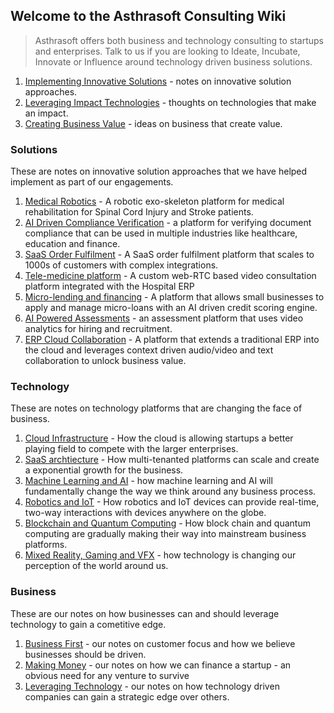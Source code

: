 ## Welcome to the Asthrasoft Consulting Wiki

> Asthrasoft offers both business and technology consulting to startups and enterprises. Talk to us if you are looking to Ideate, Incubate, Innovate or Influence around technology driven business solutions.

 1. [Implementing Innovative Solutions](#solutions) - notes on innovative solution approaches.
 2. [Leveraging Impact Technologies](#technology) - thoughts on technologies that make an impact.
 3. [Creating Business Value](#business) - ideas on business that create value.

### Solutions
These are notes on innovative solution approaches that we have helped implement as part of our engagements.
 1. [Medical Robotics](S01/P000.Cover) - A robotic exo-skeleton platform for medical rehabilitation for Spinal Cord Injury and Stroke patients.
 2. [AI Driven Compliance Verification](S02/P000.Cover) - a platform for verifying document compliance that can be used in multiple industries like healthcare, education and finance.
 3. [SaaS Order Fulfilment](S03/P000.Cover) - A SaaS order fulfilment platform that scales to 1000s of customers with complex integrations.
 4. [Tele-medicine platform](S04/P000.Cover) - A custom web-RTC based video consultation platform integrated with the Hospital ERP
 5. [Micro-lending and financing](S05/P000.Cover) - A platform that allows small businesses to apply and manage micro-loans with an AI driven credit scoring engine.
 6. [AI Powered Assessments](S06/P000.Cover) - an assessment platform that uses video analytics for hiring and recruitment.
 7. [ERP Cloud Collaboration](S07/P000.Cover) - A platform that extends a traditional ERP into the cloud and leverages context driven audio/video and text collaboration to unlock business value.
 
### Technology
These are notes on technology platforms that are changing the face of business.
 1. [Cloud Infrastructure](T01/P000.Cover) - How the cloud is allowing startups a better playing field to compete with the larger enterprises.
 2. [SaaS archtiecture](T02/P000.Cover) - How multi-tenanted platforms can scale and create a exponential growth for the business.
 3. [Machine Learning and AI](T03/P000.Cover) - how machine learning and AI will fundamentally change the way we think around any business process.
 4. [Robotics and IoT](T04/P000.Cover) - How robotics and IoT devices can provide real-time, two-way interactions with devices anywhere on the globe.
 5. [Blockchain and Quantum Computing](T05/P000.Cover) - How block chain and quantum computing are gradually making their way into mainstream business platforms.
 6. [Mixed Reality, Gaming and VFX](T06/P000.Cover) - how technology is changing our perception of the world around us.
 
### Business
These are our notes on how businesses can and should leverage technology to gain a cometitive edge.
 1. [Business First](B01/P000.Cover) - our notes on customer focus and how we believe businesses should be driven.
 2. [Making Money](B02/P000.Cover) - our notes on how we can finance a startup - an obvious need for any venture to survive
 3. [Leveraging Technology](B03/P000.Cover) - our notes on how technology driven companies can gain a strategic edge over others.
<!--stackedit_data:
eyJoaXN0b3J5IjpbMjUxODM2Nzk4XX0=
-->